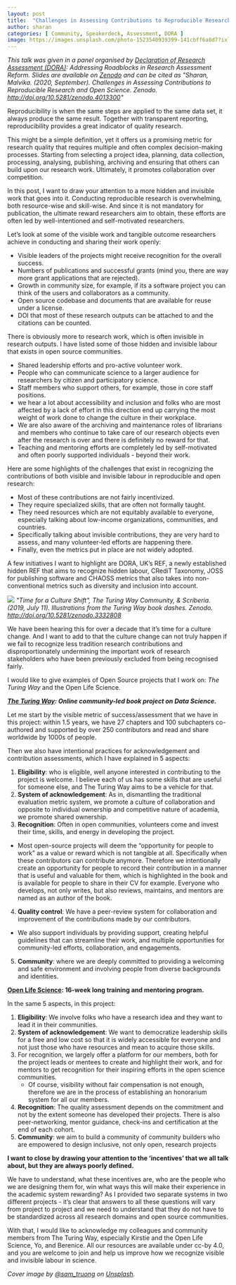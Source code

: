 ```yaml
---
layout: post
title:  "Challenges in Assessing Contributions to Reproducible Research and Open Science"
author: sharan
categories: [ Community, Speakerdeck, Assessment, DORA ]
image: https://images.unsplash.com/photo-1523540939399-141cbff6a8d7?ixlib=rb-1.2.1&ixid=MXwxMjA3fDB8MHxwaG90by1wYWdlfHx8fGVufDB8fHw%3D&auto=format&fit=crop&w=1650&q=80
---
```


*This talk was given in a panel organised by [Declaration of Research Assessment (DORA)](https://sfdora.org/): Addressing Roadblocks in Research Assessment Reform. Slides are available on [Zenodo](https://zenodo.org/record/4013300) and can be cited as "Sharan, Malvika. (2020, September). Challenges in Assessing Contributions to Reproducible Research and Open Science. Zenodo. http://doi.org/10.5281/zenodo.4013300"*

Reproducibility is when the same steps are applied to the same data set, it always produce the same result. Together with transparent reporting, reproducibility provides a great indicator of quality research.

This might be a simple definition, yet it offers us a promising metric for research quality that requires multiple and often complex decision-making processes.
Starting from selecting a project idea, planning, data collection, processing, analysing, publishing, archiving and ensuring that others can build upon our research work.
Ultimately, it promotes collaboration over competition.

In this post, I want to draw your attention to a more hidden and invisible work that goes into it. Conducting reproducible research is overwhelming, both resource-wise and skill-wise. And since it is not mandatory for publication, the ultimate reward researchers aim to obtain, these efforts are often led by well-intentioned and self-motivated researchers.

Let’s look at some of the visible work and tangible outcome researchers achieve in conducting and sharing their work openly:
- Visible leaders of the projects might receive recognition for the overall success.
- Numbers of publications and successful grants (mind you, there are way more grant applications that are rejected).
- Growth in community size, for example, if its a software project you can think of the users and collaborators as a community.
- Open source codebase and documents that are available for reuse under a license.
- DOI that most of these research outputs can be attached to and the citations can be counted.

There is obviously more to research work, which is often invisible in research outputs. I have listed some of those hidden and invisible labour that exists in open source communities.
- Shared leadership efforts and pro-active volunteer work.
- People who can communicate science to a larger audience for researchers by citizen and participatory science.
- Staff members who support others, for example, those in core staff positions.
- we hear a lot about accessibility and inclusion and folks who are most affected by a lack of effort in this direction end up carrying the most weight of work done to change the culture in their workplace.
- We are also aware of the archiving and maintenance roles of librarians and members who continue to take care of our research objects even after the research is over and there is definitely no reward for that.
- Teaching and mentoring efforts are completely led by self-motivated and often poorly supported individuals - beyond their work.

Here are some highlights of the challenges that exist in recognizing the contributions of both visible and invisible labour in reproducible and open research:
- Most of these contributions are not fairly incentivized.
- They require specialized skills, that are often not formally taught.
- They need resources which are not equitably available to everyone, especially talking about low-income organizations, communities, and countries.
- Specifically talking about invisible contributions, they are very hard to assess, and many volunteer-led efforts are happening there.
- Finally, even the metrics put in place are not widely adopted.

A few initiatives I want to highlight are DORA, UK’s REF, a newly established hidden REF that aims to recognize hidden labour, CRediT Taxonomy, JOSS for publishing software and CHAOSS metrics that also takes into non-conventional metrics such as diversity and inclusion into account.

![](https://zenodo.org/api/iiif/v2/e4125eaf-b456-4097-85fc-6a2e80482d1c:bee92cdd-41fa-4553-b30e-c8b937c4fc49:1728_TURI_Book%20sprint_26%20culture%20shift_040619.jpg/full/750,/0/default.jpg)
*"Time for a Culture Shift", The Turing Way Community, & Scriberia. (2019, July 11). Illustrations from the Turing Way book dashes. Zenodo. http://doi.org/10.5281/zenodo.3332808*

We have been hearing this for over a decade that it’s time for a culture change. And I want to add to that the culture change can not truly happen if we fail to recognize less tradition research contributions and disproportionately undermining the important work of research stakeholders who have been previously excluded from being recognised fairly.

I would like to give examples of Open Source projects that I work on: _The Turing Way_ and the Open Life Science.

***[The Turing Way](https://the-turing-way.netlify.app/welcome): Online community-led book project on Data Science.***

Let me start by the visible metric of success/assessment that we have in this project: within 1.5 years, we have 27 chapters and 100 subchapters co-authored and supported by over 250 contributors and read and share worldwide by 1000s of people.

Then we also have intentional practices for acknowledgement and contribution assessments, which I have explained in 5 aspects: 

1. **Eligibility**: who is eligible, well anyone interested in contributing to the project is welcome. I believe each of us has some skills that are useful for someone else, and The Turing Way aims to be a vehicle for that.
2. **System of acknowledgement**: As in, dismantling the traditional evaluation metric system, we promote a culture of collaboration and opposite to individual ownership and competitive nature of academia, we promote shared ownership.
3. **Recognition**: Often in open communities, volunteers come and invest their time, skills, and energy in developing the project. 
  - Most open-source projects will deem the “opportunity for people to work” as a value or reward which is not tangible at all. Specifically when these contributors can contribute anymore. Therefore we intentionally create an opportunity for people to record their contribution in a manner that is useful and valuable for them, which is highlighted in the book and is available for people to share in their CV for example. Everyone who develops, not only writes, but also reviews, maintains, and mentors are named as an author of the book.
4. **Quality control**: We have a peer-review system for collaboration and improvement of the contributions made by our contributors.
  - We also support individuals by providing support, creating helpful guidelines that can streamline their work, and multiple opportunities for community-led efforts, collaboration, and engagements.
5. **Community**: where we are deeply committed to providing a welcoming and safe environment and involving people from diverse backgrounds and identities.

**[Open Life Science](https://openlifesci.org/): 16-week long training and mentoring program.**

In the same 5 aspects, in this project:

1. **Eligibility**: We involve folks who have a research idea and they want to lead it in their communities.
2. **System of acknowledgement**: We want to democratize leadership skills for a free and low cost so that it is widely accessible for everyone and not just those who have resources and mean to acquire those skills.
3. For recognition, we largely offer a platform for our members, both for the project leads or mentees to create and highlight their work, and for mentors to get recognition for their inspiring efforts in the open science communities.
    - Of course, visibility without fair compensation is not enough, therefore we are in the process of establishing an honorarium system for all our members.
4. **Recognition**: The quality assessment depends on the commitment and not by the extent someone has developed their projects. There is also peer-networking, mentor guidance, check-ins and certification at the end of each cohort.
5. **Community**: we aim to build a community of community builders who are empowered to design inclusive, not only open, research projects

**I want to close by drawing your attention to the ‘incentives’ that we all talk about, but they are always poorly defined.**

We have to understand, what these incentives are, who are the people who we are designing them for, win what ways this will make their experience in the academic system rewarding? As I provided two separate systems in two different projects - it’s clear that answers to all these questions will vary from project to project and we need to understand that they do not have to be standardized across all research domains and open source communities.

With that, I would like to acknowledge my colleagues and community members from The Turing Way, especially Kirstie and the Open Life Science, Yo, and Berenice. All our resources are available under cc-by 4.0, and you are welcome to join and help us improve how we recognize visible and invisible labour in science.

*Cover image by [@sam_truong](https://unsplash.com/photos/-rF4kuvgHhU) on [Unsplash](https://unsplash.com).*
